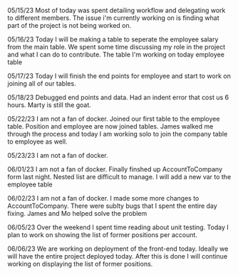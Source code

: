 05/15/23
Most of today was spent detailing workflow and delegating work to different members. The issue i'm currently working on is finding what part of the project is not being worked on.

05/16/23
Today I will be making a table to seperate the employee salary from the main table. We spent some time discussing my role in the project and what I can do to contribute. The table I'm working on today employee table

05/17/23
Today I will finish the end points for employee and start to work on joining all of our tables.

05/18/23
Debugged end points and data. Had an indent error that cost us 6 hours. Marty is still the goat.

05/22/23
I am not a fan of docker.
Joined our first table to the employee table. Position and employee are now joined tables. James walked me through the process and today I am working solo to join the company table to employee as well.

05/23/23
I am not a fan of docker.

06/01/23
I am not a fan of docker.
Finally finshed up AccountToCompany form last night. Nested list are difficult to manage. I will add a new var to the employee table

06/02/23
I am not a fan of docker.
I made some more changes to AccountToCompany. There were sublty bugs that I spent the entire day fixing. James and Mo helped solve the problem

06/05/23
Over the weekend I spent time reading about unit testing. Today I plan to work on showing the list of former positions per account.

06/06/23
We are working on deployment of the front-end today. Ideally we will have the entire project deployed today. After this is done I will continue working on displaying the list of former positions.

